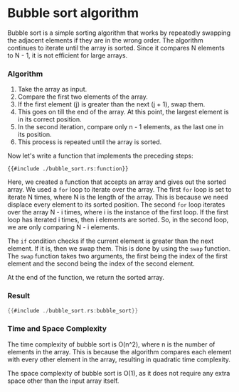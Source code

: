 # Bubble sort algorithm

Bubble sort is a simple sorting algorithm that works by repeatedly swapping the adjacent elements if they are in the wrong order. The algorithm continues to iterate until the array is sorted. Since it compares N elements to N - 1, it is not efficient for large arrays.

### Algorithm

1. Take the array as input.
2. Compare the first two elements of the array.
3. If the first element (j) is greater than the next (j + 1), swap them.
4. This goes on till the end of the array. At this point, the largest element is in its correct position.
5. In the second iteration, compare only n - 1 elements, as the last one in its position.
6. This process is repeated until the array is sorted.

Now let's write a function that implements the preceding steps:

```rust,ignore
{{#include ./bubble_sort.rs:function}}
```

Here, we created a function that accepts an array and gives out the sorted array.
We used a `for` loop to iterate over the array. The first `for` loop is set to iterate N times, where N is the length of the array. This is because we need displace every element to its sorted position. The second `for` loop iterates over the array N - i times, where i is the instance of the first loop. If the first loop has iterated i times, then i elements are sorted. So, in the second loop, we are only comparing N - i elements.

The `if` condition checks if the current element is greater than the next element. If it is, then we swap them. This is done by using the `swap` function. The `swap` function takes two arguments, the first being the index of the first element and the second being the index of the second element.

At the end of the function, we return the sorted array.

### Result

```rust
{{#include ./bubble_sort.rs:bubble_sort}}
```

### Time and Space Complexity

The time complexity of bubble sort is O(n^2), where n is the number of elements in the array. This is because the algorithm compares each element with every other element in the array, resulting in quadratic time complexity.

The space complexity of bubble sort is O(1), as it does not require any extra space other than the input array itself.
